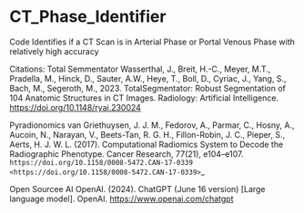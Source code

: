 # CT_Phase_Identifier
Code Identifies if a CT Scan is in Arterial Phase or Portal Venous Phase with relatively high accuracy


Citations:
Total Semmentator
    Wasserthal, J., Breit, H.-C., Meyer, M.T., Pradella, M., Hinck, D., Sauter, A.W., Heye, T., Boll, D., Cyriac, J., Yang, S., Bach, M., Segeroth, M., 2023. TotalSegmentator: Robust Segmentation of 104 Anatomic Structures in CT Images. Radiology: Artificial     Intelligence. https://doi.org/10.1148/ryai.230024

Pyradionomics
  van Griethuysen, J. J. M., Fedorov, A., Parmar, C., Hosny, A., Aucoin, N., Narayan, V., Beets-Tan, R. G. H., Fillon-Robin, J. C., Pieper, S., Aerts, H. J. W. L. (2017). Computational Radiomics System to Decode the Radiographic Phenotype. Cancer Research, 77(21), e104–e107. `https://doi.org/10.1158/0008-5472.CAN-17-0339 <https://doi.org/10.1158/0008-5472.CAN-17-0339>`_

Open Sourcee AI
  OpenAI. (2024). ChatGPT (June 16 version) [Large language model]. OpenAI. https://www.openai.com/chatgpt
